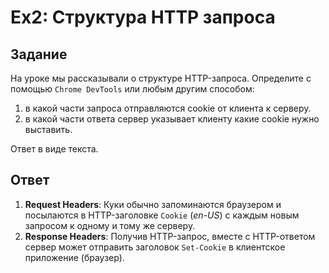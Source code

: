 # Ex2: Структура HTTP запроса

## Задание

На уроке мы рассказывали о структуре HTTP-запроса.
Определите с помощью `Chrome DevTools` или любым другим способом:

1) в какой части запроса отправляются cookie от клиента к серверу.
2) в какой части ответа сервер указывает клиенту какие cookie нужно выставить.

Ответ в виде текста.

## Ответ

1) **Request Headers**: Куки обычно запоминаются браузером и посылаются в HTTP-заголовке `Cookie` (_en-US_) с каждым
   новым запросом к одному и тому же серверу.
2) **Response Headers**: Получив HTTP-запрос, вместе с HTTP-ответом сервер может отправить заголовок `Set-Cookie`
   в клиентское приложение (браузер).